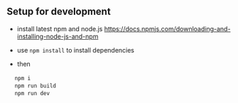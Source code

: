 ## Setup for development

* install latest npm and node.js https://docs.npmjs.com/downloading-and-installing-node-js-and-npm

* use `npm install` to install dependencies 
* then 

 &emsp; `npm i` \
 &emsp; `npm run build` \
 &emsp; `npm run dev` 
